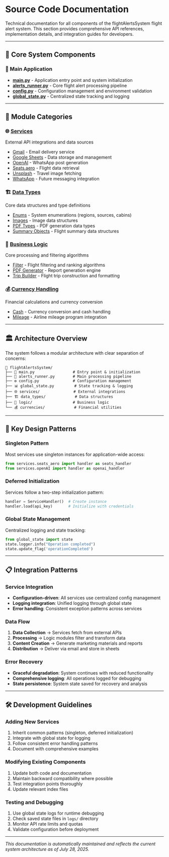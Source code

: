 # Source Code Documentation

Technical documentation for all components of the flightAlertsSystem flight alert system. This section provides comprehensive API references, implementation details, and integration guides for developers.

---

## 📁 Core System Components

### **🎯 Main Application**
- [**main.py**](main.md) - Application entry point and system initialization
- [**alerts_runner.py**](alerts_runner.md) - Core flight alert processing pipeline
- [**config.py**](config.md) - Configuration management and environment validation
- [**global_state.py**](global_state.md) - Centralized state tracking and logging

---

## 📁 Module Categories

### **🌐 [Services](services/index.md)**
External API integrations and data sources
- [Gmail](services/gmail.md) - Email delivery service
- [Google Sheets](services/google_sheets.md) - Data storage and management
- [OpenAI](services/openAI.md) - WhatsApp post generation
- [Seats.aero](services/seats_aero.md) - Flight data retrieval
- [Unsplash](services/unsplash.md) - Travel image fetching
- [WhatsApp](services/whatsapp.md) - Future messaging integration

### **🏗️ [Data Types](data_types/index.md)**
Core data structures and type definitions
- [Enums](data_types/enums.md) - System enumerations (regions, sources, cabins)
- [Images](data_types/images.md) - Image data structures
- [PDF Types](data_types/pdf_types.md) - PDF generation data types
- [Summary Objects](data_types/summary_objs.md) - Flight summary data structures

### **🧠 [Business Logic](logic/index.md)**
Core processing and filtering algorithms
- [Filter](logic/filter.md) - Flight filtering and ranking algorithms
- [PDF Generator](logic/pdf_generator.md) - Report generation engine
- [Trip Builder](logic/trip_builder.md) - Flight trip construction and formatting

### **💰 [Currency Handling](currencies/index.md)**
Financial calculations and currency conversion
- [Cash](currencies/cash.md) - Currency conversion and cash handling
- [Mileage](currencies/mileage.md) - Airline mileage program integration

---

## 🏛️ Architecture Overview

The system follows a modular architecture with clear separation of concerns:

```
📂 flightAlertsSystem/
├── 🎯 main.py                 # Entry point & initialization
├── 🔄 alerts_runner.py        # Main processing pipeline
├── ⚙️ config.py               # Configuration management
├── 📊 global_state.py         # State tracking & logging
├── 🌐 services/               # External integrations
├── 🏗️ data_types/             # Data structures
├── 🧠 logic/                  # Business logic
└── 💰 currencies/             # Financial utilities
```

---

## 🔗 Key Design Patterns

### **Singleton Pattern**
Most services use singleton instances for application-wide access:
```python
from services.seats_aero import handler as seats_handler
from services.openAI import handler as openai_handler
```

### **Deferred Initialization**
Services follow a two-step initialization pattern:
```python
handler = ServiceHandler()  # Create instance
handler.load(api_key)       # Initialize with credentials
```

### **Global State Management**
Centralized logging and state tracking:
```python
from global_state import state
state.logger.info("Operation completed")
state.update_flag('operationCompleted')
```

---

## 📋 Integration Patterns

### **Service Integration**
- **Configuration-driven**: All services use centralized config management
- **Logging integration**: Unified logging through global state
- **Error handling**: Consistent exception patterns across services

### **Data Flow**
1. **Data Collection** → Services fetch from external APIs
2. **Processing** → Logic modules filter and transform data
3. **Content Creation** → Generate marketing materials and reports
4. **Distribution** → Deliver via email and store in sheets

### **Error Recovery**
- **Graceful degradation**: System continues with reduced functionality
- **Comprehensive logging**: All operations logged for debugging
- **State persistence**: System state saved for recovery and analysis

---

## 🛠️ Development Guidelines

### **Adding New Services**
1. Inherit common patterns (singleton, deferred initialization)
2. Integrate with global state for logging
3. Follow consistent error handling patterns
4. Document with comprehensive examples

### **Modifying Existing Components**
1. Update both code and documentation
2. Maintain backward compatibility where possible
3. Test integration points thoroughly
4. Update relevant index files

### **Testing and Debugging**
1. Use global state logs for runtime debugging
2. Check saved state files in `logs/` directory
3. Monitor API rate limits and quotas
4. Validate configuration before deployment

---

*This documentation is automatically maintained and reflects the current system architecture as of July 28, 2025.*

